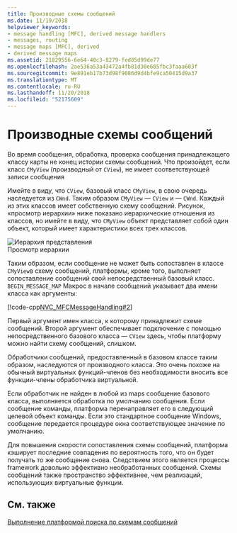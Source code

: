```yaml
---
title: Производные схемы сообщений
ms.date: 11/19/2018
helpviewer_keywords:
- message handling [MFC], derived message handlers
- messages, routing
- message maps [MFC], derived
- derived message maps
ms.assetid: 21829556-6e64-40c3-8279-fed85d99de77
ms.openlocfilehash: 2ae536a53a43472a4fb81d30e685fbc3faaa603f
ms.sourcegitcommit: 9e891eb17b73d98f9086d9d4bfe9ca50415d9a37
ms.translationtype: MT
ms.contentlocale: ru-RU
ms.lasthandoff: 11/20/2018
ms.locfileid: "52175609"
---
```

# <a name="derived-message-maps"></a>Производные схемы сообщений

Во время сообщения, обработка, проверка сообщения принадлежащего классу карты не конец истории схемы сообщений. Что произойдет, если класс `CMyView` (производный от `CView`), не имеет соответствующей записи сообщения

Имейте в виду, что `CView`, базовый класс `CMyView`, в свою очередь наследуется из `CWnd`. Таким образом `CMyView` *—* `CView` и *—* `CWnd`. Каждый из этих классов имеет собственную схему сообщений. Рисунок, «просмотр иерархии» ниже показано иерархические отношения из классов, но имейте в виду, что `CMyView` объект представляет собой один объект, который имеет характеристики всех трех классов.

![Иерархия представления](../mfc/media/vc38621.gif "иерархия представления") <br/>
Просмотр иерархии

Таким образом, если сообщение не может быть сопоставлен в классе `CMyView`в схему сообщений, платформы, кроме того, выполняет сопоставление сообщений свой непосредственный базовый класс. `BEGIN_MESSAGE_MAP` Макрос в начале сообщений указывает два имени класса как аргументы:

[!code-cpp[NVC_MFCMessageHandling#2](../mfc/codesnippet/cpp/derived-message-maps_1.cpp)]

Первый аргумент имен класса, к которому принадлежит схеме сообщений. Второй аргумент обеспечивает подключение с помощью непосредственного базового класса — `CView` здесь, чтобы платформу можно найти схему сообщений, слишком.

Обработчики сообщений, предоставленный в базовом классе таким образом, наследуются от производного класса. Это очень похоже на обычный виртуальных функций-членов без необходимости вносить все функции-члены обработчика виртуальной.

Если обработчик не найден в любой из maps сообщение базового класса, выполняется обработка по умолчанию сообщения. Если сообщение команды, платформа перенаправляет его в следующий целевой объект команды. Если это стандартное сообщение Windows, сообщение передается процедуре окна соответствующее значение по умолчанию.

Для повышения скорости сопоставления схемы сообщений, платформа кэширует последние совпадения по вероятность того, что он будет получать то же сообщение снова. Следствием этого является процессы framework довольно эффективно необработанных сообщений. Схемы сообщений также пространство эффективнее, чем реализаций, использующих виртуальные функции.

## <a name="see-also"></a>См. также

[Выполнение платформой поиска по схемам сообщений](../mfc/how-the-framework-searches-message-maps.md)

